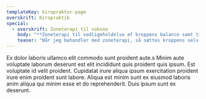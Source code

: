 ```yaml
---
templateKey: kiropraktor-page
overskrift: Kiropraktik
special:
  - overskrift: Zoneterapi til voksne
    body: "**Zoneterapi til vedligeholdelse af kroppens balance samt til\_behandling af sygdomme**\n\n\_**Seks gode grunde til at vælge zoneterapi:**\n\n* Zoneterapi styrker balancen I krop og psyke\n* Zoneterapi kan fremme din almene sundhed\n* Zoneterapi kan lindre smerter\n* Zoneterapi er effektiv som behandling af en række lidelser\n* Zoneterapi bygger på et helhedssyn på dig og dit liv\n* Zoneterapi har ingen bivirkninger\n\n​​\n\nNår jeg behandler med zoneterapi, så sættes kroppens selvhelbredende kræfter i gang, jeg arbejder med hele kroppen, det vil sige jeg har fokus på funktion, forstyrrelser, årsagerne og kroppens egen evne til at helbrede ubalancer. ​\_Det er vigtigt at vi arbejder tæt sammen om din behandling\_og at du tager medansvar for din egen behandling.\n\n​\n\nZoneterapi er for alle og kan også bruges til at vedligeholde et godt helbred. Det er en behandlingsmetode, hvor jeg med trykpåvirkning på og under fødderne søger at forbedre funktionen et andet sted på din krop.\n\n​\n\nZoneterapi har især\_en gavnlig virkning på moderne\_livsstilsygdomme, hvor det ikke kun er en årsag - men er flere forskellige ubalancer. Derfor er zoneterapi en meget populær behandlingsform. Zoneterapien kan styrke din krop og psyke og lindre bivirkninger.\n\n\n\nZoneterapi kan bruges til behandling af sygdomme, bl.a.:\n\n* Svækket immunsystem\n* Muskel- og ledsmerter\n* Menstruationsproblemer\n* Astma og bronkitis\n* Hovedpine og migræne\n* Barnløshed\n* Graviditetsgener, f.eks. Kvalme og bækkenløsning\n* Igangsætning af fødsels-/blødgøring af fødselsvejen\n* Mave- og tarmlidelser\n* Stres\n* Hormonelle problemer\n* Dårlig ryg / ondt I ryggen\n* Væskeophobninger I kroppen\n* Fordøjelsesproblemer\n* Blærebetændelse\n* Mellemørebetændelse\n* Betændelsestilstande\n* Hudproblemer og eksemer"
    teaser: "Når jeg behandler med zoneterapi, så sættes kroppens selv-helbredende kræfter i gang, jeg arbejder med hele kroppen, det vil sige jeg har fokus på funktion, forstyrrelser, årsagerne og kroppens egen evne til at helbrede ubalancer. ​\_Det er vigtigt at vi arbejder tæt sammen om din behandling\_og at du tager medansvar for din egen behandling."
---
```

Ex dolor laboris ullamco elit commodo sunt proident aute.s Minim aute voluptate laborum deserunt est elit incididunt quis proident quis ipsum. Est voluptate id velit proident. Cupidatat irure aliqua ipsum exercitation proident irure enim proident sunt labore. Aliqua est minim sunt ex eiusmod laboris anim aliqua qui minim esse et do reprehenderit. Duis ipsum sunt ex deserunt.
